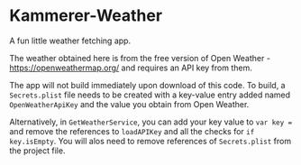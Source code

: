# Kammerer-Weather
A fun little weather fetching app.

The weather obtained here is from the free version of Open Weather - https://openweathermap.org/ and requires an API key from them. 

The app will not build immediately upon download of this code.  To build, a `Secrets.plist` file needs to be created with a key-value entry added named `OpenWeatherApiKey` and the value you obtain from Open Weather.

Alternatively, in `GetWeatherService`, you can add your key value to `var key =` and remove the references to `loadAPIKey` and all the checks for `if key.isEmpty`. You will alos need to remove references of `Secrets.plist` from the project file.

